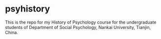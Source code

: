# psyhistory

This is the repo for my History of Psychology course for the undergraduate students of Department of Social Psychology, Nankai University, Tianjin, China.

